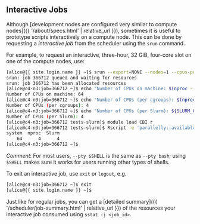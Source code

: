 ## Interactive Jobs

Although [development nodes are configured very similar to compute nodes]({{ '/about/specs.html' | relative_url }}), sometimes it is useful to prototype scripts interactively on a compute node.  This can be done by requesting a _interactive job_ from the scheduler using the `srun` command.

For example, to request an interactive, three-hour, 32 GiB, four-core slot on one of the compute nodes, use:

```sh
[alice@{{ site.login.name }} ~]$ srun --export=NONE --nodes=1 --cpus-per-task=4 --mem=32G --time=03:00:00 --pty $SHELL
srun: job 366712 queued and waiting for resources
srun: job 366712 has been allocated resources
[alice@c4-n3:job=366712 ~]$ echo "Number of CPUs on machine: $(nproc --all)"
Number of CPUs on machine: 64
[alice@c4-n3:job=366712 ~]$ echo "Number of CPUs (per cgroups): $(nproc)"
Number of CPUs (per cgroups): 4
[alice@c4-n3:job=366712 ~]$ echo "Number of CPUs (per Slurm): ${SLURM_CPUS_PER_TASK:-1}"
Number of CPUs (per Slurm): 4
[alice@c4-n3:job=366712 tests-slurm]$ module load CBI r
[alice@c4-n3:job=366712 tests-slurm]$ Rscript -e 'parallelly::availableCores(which = "all")'
system  nproc  Slurm 
    64      4      4
[alice@c4-n3:job=366712 ~]$ 
```

_Comment_: For most users, `--pty $SHELL` is the same as `--pty bash`; using `$SHELL` makes sure it works for users running other types of shells.


To exit an interactive job, use `exit` or `logout`, e.g.

```sh
[alice@c4-n3:job=366712 ~]$ exit
[alice@{{ site.login.name }} ~]$ 
```

Just like for regular jobs, you can get a [detailed summary]({{ '/scheduler/job-summary.html' | relative_url }}) of the resources your interactive job consumed using `sstat -j <job_id>`.
